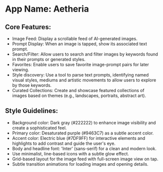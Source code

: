 # **App Name**: Aetheria

## Core Features:

- Image Feed: Display a scrollable feed of AI-generated images.
- Prompt Display: When an image is tapped, show its associated text prompt.
- Search/Filter: Allow users to search and filter images by keywords found in their prompts or generated styles.
- Favorites: Enable users to save favorite image-prompt pairs for later viewing.
- Style discovery: Use a tool to parse text prompts, identifying named visual styles, mediums and artistic movements to allow users to explore by those keywords.
- Curated Collections: Create and showcase featured collections of images based on themes (e.g., landscapes, portraits, abstract art).

## Style Guidelines:

- Background color: Dark gray (#222222) to enhance image visibility and create a sophisticated feel.
- Primary color: Desaturated purple (#9463C7) as a subtle accent color.
- Accent color: Electric blue (#7DF9FF) for interactive elements and highlights to add contrast and guide the user's eye.
- Body and headline font: 'Inter' (sans-serif) for a clean and modern look. 
- Use minimalist, line-based icons with a subtle glow effect.
- Grid-based layout for the image feed with full-screen image view on tap.
- Subtle transition animations for loading images and opening details.
